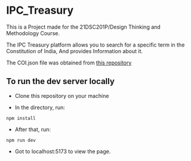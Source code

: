 # IPC_Treasury

This is a Project made for the 21DSC201P/Design Thinking and Methodology Course.

The IPC Treasury platform allows you to search for a specific term in the Constitution of India, And provides Information about it.

The COI.json file was obtained from [this repository](https://github.com/Yash-Handa/The_Constitution_Of_India)

## To run the dev server locally
- Clone this repository on your machine
  
- In the directory, run:
 ```
 npm install
 ```
- After that, run:
```
npm run dev
```
- Got to localhost:5173 to view the page.
